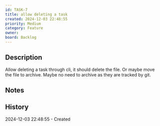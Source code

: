 ```yaml
---
id: TASK-7
title: allow deleting a task
created: 2024-12-03 22:48:55
priority: Medium
category: Feature
owner: 
board: Backlog
---
```


## Description
Allow deleting a task through cli, it should delete the file.
Or maybe move the file to archive. Maybe no need to archive as they are tracked by git.

## Notes


## History
2024-12-03 22:48:55 - Created
